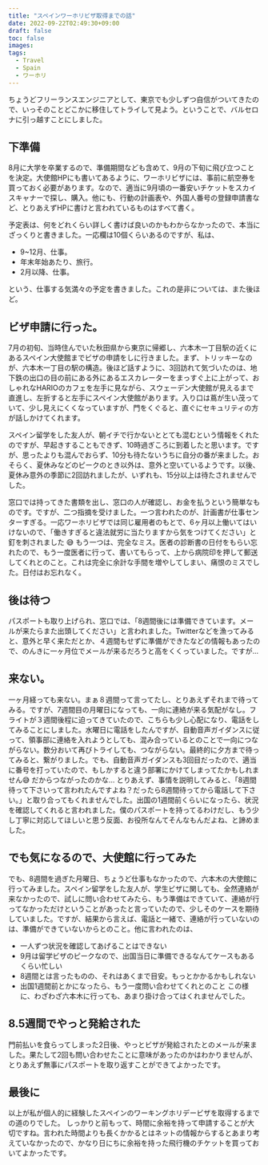 ```yaml
---
title: "スペインワーホリビザ取得までの話"
date: 2022-09-22T02:49:30+09:00
draft: false
toc: false
images:
tags:
  - Travel
  - Spain
  - ワーホリ
---
```

ちょうどフリーランスエンジニアとして、東京でも少しずつ自信がついてきたので、いっそのことどこかに移住してトライして見よう。ということで、バルセロナに引っ越すことにしました。
## 下準備
8月に大学を卒業するので、準備期間なども含めて、9月の下旬に飛び立つことを決定。大使館HPにも書いてあるように、ワーホリビザには、事前に航空券を買っておく必要があります。なので、適当に9月頃の一番安いチケットをスカイスキャナーで探し、購入。他にも、行動の計画表や、外国人番号の登録申請書など、とりあえずHPに書けと言われているものはすべて書く。

予定表は、何をどれくらい詳しく書けば良いのかもわからなかったので、本当にざっくりと書きました。一応欄は10個くらいあるのですが、私は、
- 9~12月、仕事。
- 年末年始あたり、旅行。
- 2月以降、仕事。

という、仕事する気満々の予定を書きました。これの是非については、また後ほど。
## ビザ申請に行った。
7月の初旬、当時住んでいた秋田県から東京に帰郷し、六本木一丁目駅の近くにあるスペイン大使館までビザの申請をしに行きました。まず、トリッキーなのが、六本木一丁目の駅の構造。後ほど話すように、3回訪れて気づいたのは、地下鉄の出口の目の前にある外にあるエスカレーターをまっすぐ上に上がって、おしゃれなHARIOのカフェを左手に見ながら、スウェーデン大使館が見えるまで直進し、左折すると左手にスペイン大使館があります。入り口は蔦が生い茂っていて、少し見えにくくなっていますが、門をくぐると、直ぐにセキュリティの方が話しかけてくれます。

スペイン留学をした友人が、朝イチで行かないととても混むという情報をくれたのですが、早起きすることもできず、10時過ぎころに到着したと思います。ですが、思ったよりも混んでおらず、10分も待たないうちに自分の番が来ました。おそらく、夏休みなどのピークのとき以外は、意外と空いているようです。以後、夏休み意外の季節に2回訪れましたが、いずれも、15分以上は待たされませんでした。

窓口では持ってきた書類を出し、窓口の人が確認し、お金を払うという簡単なものです。ですが、二つ指摘を受けました。一つ言われたのが、計画書が仕事センターすぎる。一応ワーホリビザでは同じ雇用者のもとで、6ヶ月以上働いてはいけないので、「働きすぎると違法就労に当たりますから気をつけてください」と釘を刺されました :sweat_smile: もう一つは、完全なミス。医者の診断書の日付をもらい忘れたので、もう一度医者に行って、書いてもらって、上から病院印を押して郵送してくれとのこと。これは完全に余計な手間を増やしてしまい、痛恨のミスでした。日付はお忘れなく。

## 後は待つ
パスポートも取り上げられ、窓口では、「8週間後には準備できています。メールが来たらまた出頭してください」と言われました。Twitterなどを漁ってみると、意外と早く来ただとか、４週間もせずに準備ができたなどの情報もあったので、のんきに一ヶ月位でメールが来るだろうと高をくくっていました。ですが...

## 来ない。
一ヶ月経っても来ない。まぁ８週間って言ってたし、とりあえずそれまで待ってみる。ですが、7週間目の月曜日になっても、一向に連絡が来る気配がなし。フライトが３週間後程に迫ってきていたので、こちらも少し心配になり、電話をしてみることにしました。水曜日に電話をしたんですが、自動音声ガイダンスに従って、領事部に連絡を入れようとしても、混み合っているとのことで一向につながらない。数分おいて再びトライしても、つながらない。最終的に夕方まで待ってみると、繋がりました。でも、自動音声ガイダンスも3回目だったので、適当に番号を打っていたので、もしかすると違う部署にかけてしまってたかもしれません:sweat_smile: だからつながったのかな… とりあえず、事情を説明してみると、「8週間待って下さいって言われたんですよね？だったら8週間待ってから電話して下さい。」と取り合ってもくれませんでした。出国の1週間前くらいになったら、状況を確認してくれると言われました。僕のパスポートを持ってるわけだし、もう少し丁寧に対応してほしいと思う反面、お役所なんてそんなもんだよね、と諦めました。

## でも気になるので、大使館に行ってみた
でも、8週間を過ぎた月曜日、ちょうど仕事もなかったので、六本木の大使館に行ってみました。スペイン留学をした友人が、学生ビザに関しても、全然連絡が来なかったので、試しに問い合わせてみたら、もう準備はできていて、連絡が行ってなかっただけということがあったと言っていたので、少しそのケースを期待していました。ですが、結果から言えば、電話と一緒で、連絡が行っていないのは、準備ができていないからとのこと。他に言われたのは、
- 一人ずつ状況を確認してあげることはできない
- 9月は留学ビザのピークなので、出国当日に準備できるなんてケースもあるくらい忙しい
- 8週間とは言ったものの、それはあくまで目安。もっとかかるかもしれない
- 出国1週間前とかになったら、もう一度問い合わせてくれとのこと
この様に、わざわざ六本木に行っても、あまり掛け合ってはくれませんでした。

## 8.5週間でやっと発給された
門前払いを食らってしまった2日後、やっとビザが発給されたとのメールが来ました。果たして2回も問い合わせたことに意味があったのかはわかりませんが、とりあえず無事にパスポートを取り返すことができてよかったです。

## 最後に
以上が私が個人的に経験したスペインのワーキングホリデービザを取得するまでの道のりでした。
しっかりと前もって、時間に余裕を持って申請することが大切ですね。言われた時間よりも長くかかるとはネットの情報からするとあまり考えていなかったので、かなり日にちに余裕を持った飛行機のチケットを買っておいてよかったです。

